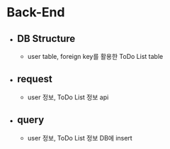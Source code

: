 # Back-End
-   ## DB Structure
    -   user table, foreign key를 활용한 ToDo List table
-   ## request
    -   user 정보, ToDo List 정보 api
-   ## query
    -   user 정보, ToDo List 정보 DB에 insert